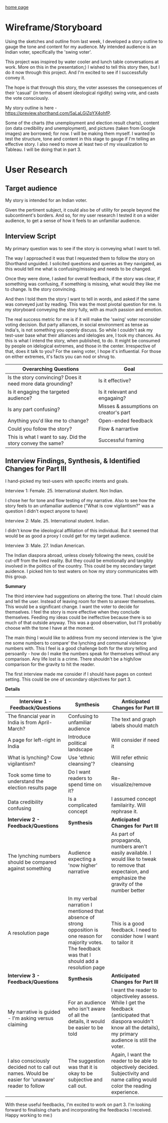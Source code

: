 
[home page](https://gsam95.github.io/Data-Stories/) 

# Wireframe/Storyboard

Using the sketches and outline from last week, I developed a story outline to gauge the tone and content for my audience. My intended audience is an Indian voter, specifically the 'swing voter'.  

This project was inspired by water cooler and lunch table conversations at work. More on this in the presentation;) I wished to tell this story then, but I do it now through this project. And I'm excited to see if I successfully convey it.

The hope is that through this story, the voter assesses the consequences of their 'casual' (in terms of absent ideological rigidity) swing vote, and casts the vote consciously.

 My story outline is here - https://preview.shorthand.com/5aLaLGiZpYX4ohfP.

Some of the charts (the unemployment and election result charts), content (on data credibility and unemployment), and pictures (taken from Google images) are borrowed; for now. I will be making them myself. I wanted to test the structure, tone and content in this stage to gauge if I'm telling an effective story. I also need to move at least two of my visualization to Tableau. I will be doing that in part 3.

# User Research 

## Target audience
My story is intended for an Indian voter. 

Given the pertinent subject, it could also be of utility for people beyond the subcontinent's borders. And so, for my user research I tested it on a wider audience, to get a sense of how it feels to an unfamiliar audience. 


## Interview Script
My primary question was to see if the story is conveying what I want to tell. 

The way I approached it was that I requested them to follow the story on Shorthand unguided. I solicited questions and queries as they navigated, as this would tell me what is confusing/missing and needs to be changed.

Once they were done, I asked for overall feedback, if the story was clear, if something was confusing, if something is missing, what would they like me to change. Is the story convincing.

And then I told them the story I want to tell in words, and asked if the same was conveyed just by reading. This was the most pivotal question for me. Is my storyboard conveying the story fully, with as much passion and emotion. 

The real success metric for me is if it will make the 'swing' voter reconsider voting decision. But party alliances, in social environment as tense as India's, is not something you openly discuss. So while I couldn't ask my test-user base what their alliances and idelogies are, I took my chances. As this is what I intend the story, when published, to do. It might be consumed by people on idelogical extremes, and those in the center. Irrespective of that, does it talk to you? For the swing voter, I hope it's influential. For those on either extremes, it's facts you can nod or shrug to.


| Overarching Questions                                             | Goal                                  |
|-------------------------------------------------------------------|---------------------------------------|
| Is the story convincing? Does it need more data grounding?        | Is it effective?                      |
| Is it engaging the targeted audience?                             | Is it relevant and engagaing?         | 
| Is any part confusing?                                            | Misses & assumptions on creator's part| 
| Anything you'd like me to change?                                 | Open-ended feedback                   | 
| Could you follow the story?                                       | Flow & narrartive                       | 
| This is what I want to say. Did the story convey the same?        | Successful framing                    |   


## Interview Findings, Synthesis, & Identified Changes for Part III
I hand-picked my test-users with specific intents and goals.

Interview 1: Female. 25. International student. Non Indian.

I chose her for tone and flow testing of my narrative. Also to see how the story feels to an unfamailiar audience ("What is cow vigilantism?" was a question I didn't expect anyone to have)

Interview 2: Male. 25. International student. Indian.

I didn't know the ideological affiliation of this individual. But it seemed that would be as good a  proxy I could get for my target audience.

Interview 3: Male. 27. Indian American.

The Indian diaspora abroad, unless closely following the news, could be cut-off from the lived reality. But they could be emotionally and tangibly involved in the politics of the country. This could be my secondary target auidence. I picked him to test waters on how my story communicates with this group.

**Summary**

The third interview had suggestions on altering the tone. That I should claim and tell the user. Instead of leaving room for them to answer themselves. This would be a significant change. I want the voter to decide for themselves. I feel the story is more effective when they conclude themselves. Feeding my ideas could be ineffective because there is so much of that outside anyway. This was a good observation, but I'll probably choose with the tone I have at the moment. 

The main thing I would like to address from my second interview is the 'give me some numbers to compare' the lynching and communal violence numbers with. This I feel is a good challenge both for the story telling and persoanlly - how do I make the numbers speak for themselves without any comparison. Any life lost is a crime. There shouldn't be a high/low comparison for the gravity to hit the reader.

The first interview made me consider if I should have pages on context setting. This could be one of secondary objectives for part 3.


**Details**


| Interview 1 - Feedback/Questions                 |  Synthesis                       | Anticipated Changes for Part III |
|-------------------------------------------------------|------------------------------------------|----------------------------------|
| The financial year in India is from April-March?| Confusing to unfamiliar audience| The text and graph labels should match|
| A page for left-right in India | Introduce political landscape| Will consider if need it|
| What is lynching? Cow vigilantism?| Use 'ethnic cleansing'?|Will refer ethnic cleansing|
| Took some time to understand the election results page| Do I want readers to spend time on it?| Re-visualize/remove|
| Data credibility confusing                            | Is a complicated concept| I assumed concept familairity. Will rephrase it.|
| **Interview 2 -  Feedback/Questions**                  | **Synthesis**                     | **Anticipated Changes for Part III** |
| The lynching numbers should be compared against something | Audience expecting a 'now higher' narrative | As part of propaganda, numbers aren't easily available. I would like to tweak to remove that expectaion, and emphasize the gravity of the number better|
| A resolution page | In my verbal narration I mentioned that absence of strong opposition is one reason for majority votes. The feedback was that I should add a resolution page | This is a good feedback. I need to consider how I want to tailor it |
| **Interview 3 -  Feedback/Questions**                     | **Synthesis**                     |**Anticipated Changes for Part III** |
| My narrative is guided - I'm asking versus claiming | For an audience who isn't aware of all the details, it would be easier to be told | I want the reader to objectiveley assess. While I get the feedback (anticipated that diaspora wouldn't know all the details), my primary audience is still the voter.| 
| I also consciously decided not to call out names. Would be easier for 'unaware' reader to follow  | The suggestion was that it is okay to be subjective and call out. | Again, I want the reader to be able to objectively decided. Subjectivity and name calling would color the reading experience.|


With these useful feedbacks, I'm excited to work on part 3. 
I'm looking forward to finalising charts and incorporating the feedbacks I received.
Happy working to me:)

 


